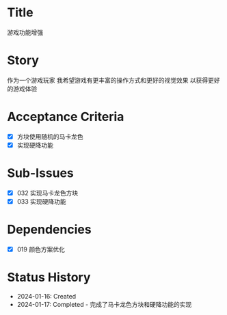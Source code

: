 # Title
游戏功能增强

# Story
作为一个游戏玩家
我希望游戏有更丰富的操作方式和更好的视觉效果
以获得更好的游戏体验

# Acceptance Criteria
- [x] 方块使用随机的马卡龙色
- [x] 实现硬降功能

# Sub-Issues
- [x] 032 实现马卡龙色方块
- [x] 033 实现硬降功能

# Dependencies
- [x] 019 颜色方案优化

# Status History
- 2024-01-16: Created
- 2024-01-17: Completed - 完成了马卡龙色方块和硬降功能的实现
